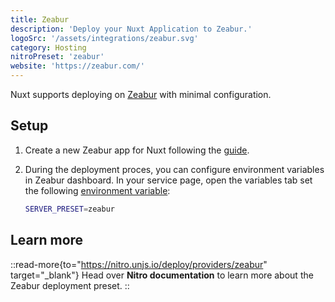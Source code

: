 ```yaml
---
title: Zeabur
description: 'Deploy your Nuxt Application to Zeabur.'
logoSrc: '/assets/integrations/zeabur.svg'
category: Hosting
nitroPreset: 'zeabur'
website: 'https://zeabur.com/'
---
```


Nuxt supports deploying on [Zeabur](https://zeabur.com) with minimal configuration.

## Setup

1. Create a new Zeabur app for Nuxt following the [guide](https://zeabur.com/docs/guides/nodejs/nuxt).

2. During the deployment proces, you can configure environment variables in Zeabur dashboard. In your service page, open the variables tab set the following [environment variable](https://zeabur.com/docs/deploy/variables):

    ```bash
    SERVER_PRESET=zeabur
    ```

## Learn more

::read-more{to="https://nitro.unjs.io/deploy/providers/zeabur" target="_blank"}
Head over **Nitro documentation** to learn more about the Zeabur deployment preset.
::
